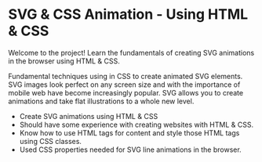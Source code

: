 # SVG & CSS Animation - Using HTML & CSS

Welcome to the project! Learn the fundamentals of creating SVG animations in the browser using HTML & CSS.

Fundamental techniques using in CSS to create animated SVG elements. 
SVG images look perfect on any screen size and with the importance of mobile web have become increasingly popular. 
SVG allows you to create animations and take flat illustrations to a whole new level.

* Create SVG animations using HTML & CSS
* Should have some experience with creating websites with HTML & CSS.
* Know how to use HTML tags for content and style those HTML tags using CSS classes.
* Used CSS properties needed for SVG line animations in the browser.
